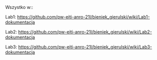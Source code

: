 Wszystko w::

Lab1: https://github.com/pw-eiti-anro-21l/bieniek_gierulski/wiki/Lab1-dokumentacja

Lab2: https://github.com/pw-eiti-anro-21l/bieniek_gierulski/wiki/Lab2-dokumentacja

Lab3: https://github.com/pw-eiti-anro-21l/bieniek_gierulski/wiki/Lab3-dokumentacja
